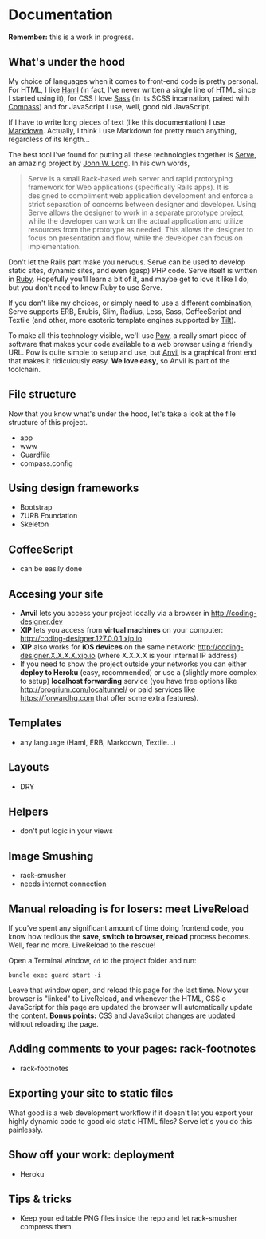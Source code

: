 # Documentation

**Remember:** this is a work in progress.

## What's under the hood

My choice of languages when it comes to front-end code is pretty personal. For HTML, I like [Haml](http://haml.info) (in fact, I've never written a single line of HTML since I started using it), for CSS I love [Sass](http://sass-lang.com) (in its SCSS incarnation, paired with [Compass](http://compass-style.org)) and for JavaScript I use, well, good old JavaScript.

If I have to write long pieces of text (like this documentation) I use [Markdown](http://daringfireball.net/markdown). Actually, I think I use Markdown for pretty much anything, regardless of its length…

The best tool I've found for putting all these technologies together is [Serve](http://get-serve.com), an amazing project by [John W. Long](http://wiseheartdesign.com). In his own words,

> Serve is a small Rack-based web server and rapid prototyping framework for Web applications (specifically Rails apps). It is designed to compliment web application development and enforce a strict separation of concerns between designer and developer. Using Serve allows the designer to work in a separate prototype project, while the developer can work on the actual application and utilize resources from the prototype as needed. This allows the designer to focus on presentation and flow, while the developer can focus on implementation.

Don't let the Rails part make you nervous. Serve can be used to develop static sites, dynamic sites, and even (gasp) PHP code. Serve itself is written in [Ruby](http://ruby-lang.com). Hopefully you'll learn a bit of it, and maybe get to love it like I do, but you don't need to know Ruby to use Serve.

If you don't like my choices, or simply need to use a different combination, Serve supports ERB, Erubis, Slim, Radius, Less, Sass, CoffeeScript and Textile (and other, more esoteric template engines supported by [Tilt](https://github.com/rtomayko/tilt)).

To make all this technology visible, we'll use [Pow](http://pow.cx), a really smart piece of software that makes your code available to a web browser using a friendly URL. Pow is quite simple to setup and use, but [Anvil](http://anvilformac.com) is a graphical front end that makes it ridiculously easy. **We love easy**, so Anvil is part of the toolchain.


## File structure

Now that you know what's under the hood, let's take a look at the file structure of this project.

- app
- www
- Guardfile
- compass.config


## Using design frameworks

- Bootstrap
- ZURB Foundation
- Skeleton

## CoffeeScript

- can be easily done

## Accesing your site

- **Anvil** lets you access your project locally via a browser in <http://coding-designer.dev>
- **XIP** lets you access from **virtual machines** on your computer: <http://coding-designer.127.0.0.1.xip.io>
- **XIP** also works for **iOS devices** on the same network: <http://coding-designer.X.X.X.X.xip.io> (where X.X.X.X is your internal IP address)
- If you need to show the project outside your networks you can either **deploy to Heroku** (easy, recommended) or use a (slightly more complex to setup) **localhost forwarding** service (you have free options like <http://progrium.com/localtunnel/> or paid services like <https://forwardhq.com> that offer some extra features).


## Templates

- any language (Haml, ERB, Markdown, Textile...)

## Layouts

- DRY

## Helpers

- don't put logic in your views

## Image Smushing

- rack-smusher
- needs internet connection

## Manual reloading is for losers: meet LiveReload

If you've spent any significant amount of time doing frontend code, you know how tedious the **save, switch to browser, reload** process becomes. Well, fear no more. LiveReload to the rescue!

Open a Terminal window, ``cd`` to the project folder and run:

    bundle exec guard start -i

Leave that window open, and reload this page for the last time. Now your browser is "linked" to LiveReload, and whenever the HTML, CSS o JavaScript for this page are updated the browser will automatically update the content. **Bonus points:** CSS and JavaScript changes are updated without reloading the page.


## Adding comments to your pages: rack-footnotes

- rack-footnotes

## Exporting your site to static files

What good is a web development workflow if it doesn't let you export your highly dynamic code to good old static HTML files? Serve let's you do this painlessly.

## Show off your work: deployment

- Heroku

## Tips & tricks

- Keep your editable PNG files inside the repo and let rack-smusher compress them.

